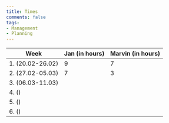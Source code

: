 ```yaml
---
title: Times
comments: false
tags: 
- Management
- Planning
---
```


| Week             | Jan (in hours) | Marvin (in hours) |
| ---------------- | -------------- | ----------------- |
| 1. (20.02-26.02) | 9              | 7                 |
| 2. (27.02-05.03) | 7              | 3                 |
| 3. (06.03-11.03) |                |                   |
| 4. ()            |                |                   |
| 5. ()            |                |                   |
| 6. ()            |                |                   |


